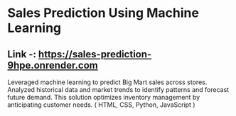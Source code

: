 ﻿# Sales Prediction Using Machine Learning
 
## Link -: https://sales-prediction-9hpe.onrender.com


Leveraged machine learning to predict Big Mart sales across stores. Analyzed historical data and market trends 
 to identify patterns and forecast future demand. This solution optimizes inventory management by anticipating 
 customer needs.
 ( HTML, CSS, Python, JavaScript )
